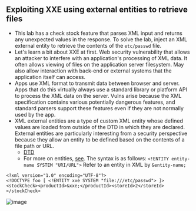 ## Exploiting XXE using external entities to retrieve files
- This lab has a check stock feature that parses XML input and returns any unexpected values in the response. To solve the lab, inject an XML external entity to retrieve the contents of the `etc/passwd` file.
- Let's learn a bit about XXE at first. Web security vulnerability that allows an attacker to interfere with an application's processing of XML data. It often allows viewing of files on the application server filesystem. May also allow interaction with back-end or external systems that the application itself can access.
- Apps use XML format to transmit data between browser and server. Apps that do this virtually always use a standard library or platform API to process the XML data on the server. Vulns arise because the XML specification contains various potentially dangerous features, and standard parsers support these features even if they are not normally used by the app.
- XML external entities are a type of custom XML entity whose defined values are loaded from outside of the DTD in which they are declared. External entities are particularly interesting from a security perspective because they allow an entity to be defined based on the contents of a file path or URL.
  - [DTD](https://www.w3schools.com/xml/xml_dtd_intro.asp)
  - For more on entities, [see](https://www.w3schools.com/xml/xml_dtd_entities.asp). The syntax is as follows: `<!ENTITY entity-name SYSTEM "URI/URL">` Refer to an entity in XML by `&entity-name;`
```
<?xml version="1.0" encoding="UTF-8"?>
<!DOCTYPE foo [ <!ENTITY xxe SYSTEM "file:///etc/passwd"> ]>
<stockCheck><productId>&xxe;</productId><storeId>2</storeId></stockCheck>
```

![image](https://github.com/user-attachments/assets/8b7cc000-507d-4896-95cc-c87e5ad1c674)
